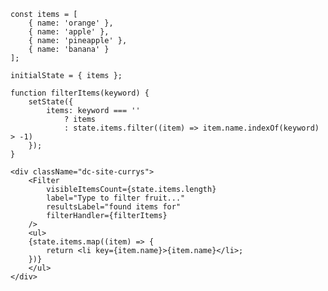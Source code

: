     const items = [
        { name: 'orange' },
        { name: 'apple' },
        { name: 'pineapple' },
        { name: 'banana' }
    ];
    
    initialState = { items };
    
    function filterItems(keyword) {
        setState({
            items: keyword === ''
                ? items
                : state.items.filter((item) => item.name.indexOf(keyword) > -1)
        });
    }
    
    <div className="dc-site-currys">
        <Filter
            visibleItemsCount={state.items.length}
            label="Type to filter fruit..."
            resultsLabel="found items for"
            filterHandler={filterItems}
        />
        <ul>
        {state.items.map((item) => {
            return <li key={item.name}>{item.name}</li>;
        })}
        </ul>
    </div>
    